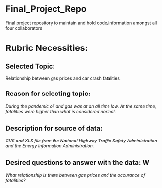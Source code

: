 # Final_Project_Repo
Final project repository to maintain and hold code/information amongst all four collaborators 

# Rubric Necessities:

## Selected Topic: 
Relationship between gas prices and car crash fatalities


## Reason for selecting topic: 
###### During the pandemic oil and gas was at an all time low. At the same time, fatalities were higher than what is considered normal.


## Description for source of data: 
###### CVS and XLS file from the National Highway Traffic Safety Administration and the Energy Information Administration.




## Desired questions to answer with the data: W
###### What relationship is there between gas prices and the occurance of fatalities?
